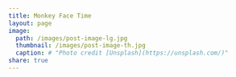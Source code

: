 ```yaml
---
title: Monkey Face Time
layout: page
image:
  path: /images/post-image-lg.jpg
  thumbnail: /images/post-image-th.jpg
  caption: # "Photo credit [Unsplash](https://unsplash.com/)"
share: true
---
```

